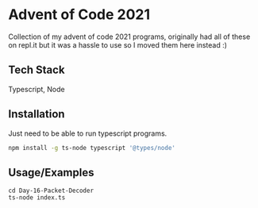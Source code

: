
# Advent of Code 2021

Collection of my advent of code 2021 programs, originally had all of these on repl.it but it was a hassle to use so I moved them here instead :)


## Tech Stack

Typescript, Node


## Installation

Just need to be able to run typescript programs.

```bash
npm install -g ts-node typescript '@types/node'
```
    
## Usage/Examples

```shell
cd Day-16-Packet-Decoder
ts-node index.ts
```

